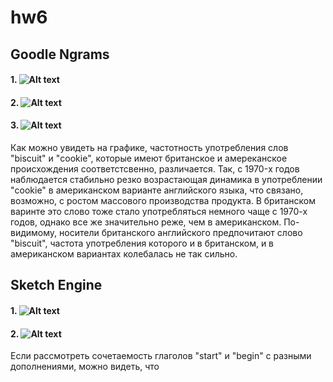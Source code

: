 # hw6
## Goodle Ngrams
#### 1. ![Alt text](https://pp.userapi.com/c846520/v846520195/1e275/Air5Ftn9_0M.jpg)

#### 2. ![Alt text](https://pp.userapi.com/c846520/v846520195/1e27e/VXr7S5WTtu0.jpg)

#### 3. ![Alt text](https://pp.userapi.com/c846520/v846520195/1e287/1rfrkgUO1Pg.jpg)
Как можно увидеть на графике, частотность употребления слов "biscuit" и "cookie", которые имеют британское и амереканское происхождения соответстсвенно, различается. Так, c 1970-х годов наблюдается стабильно резко возрастающая динамика в употреблении "cookie" в американском варианте английского языка, что связано, возможно, с ростом массового производства продукта. В британском варинте это слово тоже стало употребляться немного чаще с 1970-х годов, однако все же значительно реже, чем в американском. По-видимому, носители британского английского предпочитают слово "biscuit", частота употребления которого и в британском, и в американском вариантах колебалась не так сильно. 

## Sketch Engine
#### 1. ![Alt text](https://pp.userapi.com/c846520/v846520195/1e327/SFvDnt9x6Ig.jpg)

#### 2. ![Alt text](https://pp.userapi.com/c846520/v846520162/1e65f/nPZk5WG3fyo.jpg)
Если рассмотреть сочетаемость глаголов "start" и "begin" с разными дополнениями, можно видеть, что 
